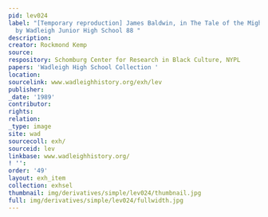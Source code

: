 ```yaml
---
pid: lev024
label: "[Temporary reproduction] James Baldwin, in The Tale of the Mighty Warriors
  by Wadleigh Junior High School 88 "
description:
creator: Rockmond Kemp
source:
respository: Schomburg Center for Research in Black Culture, NYPL
papers: 'Wadleigh High School Collection '
location:
sourcelink: www.wadleighhistory.org/exh/lev
publisher:
_date: '1989'
contributor:
rights:
relation:
_type: image
site: wad
sourcecoll: exh/
sourceid: lev
linkbase: www.wadleighhistory.org/
! '':
order: '49'
layout: exh_item
collection: exhsel
thumbnail: img/derivatives/simple/lev024/thumbnail.jpg
full: img/derivatives/simple/lev024/fullwidth.jpg
---
```

